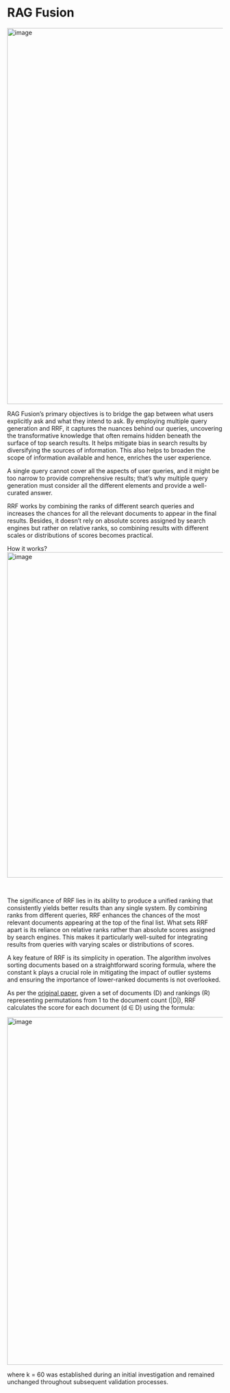 # RAG Fusion

<img width="876" alt="image" src="https://github.com/AshishCodeCraft26/RAG-RAGFusion/assets/135592934/a6654ffe-5ae5-48e4-83e4-1a4abfc9830b">

<br>

RAG Fusion’s primary objectives is to bridge the gap between what users explicitly ask and what they intend to ask. 
By employing multiple query generation and RRF, it captures the nuances behind our queries, uncovering the transformative knowledge 
that often remains hidden beneath the surface of top search results. It helps mitigate bias in search results by diversifying the sources of information. 
This also helps to broaden the scope of information available and hence, enriches the user experience.

A single query cannot cover all the aspects of user queries, and it might be too narrow to provide comprehensive results; 
that’s why multiple query generation must consider all the different elements and provide a well-curated answer.

RRF works by combining the ranks of different search queries and increases the chances for all the relevant documents to appear in the final results.
Besides, it doesn’t rely on absolute scores assigned by search engines but rather on relative ranks, 
so combining results with different scales or distributions of scores becomes practical.

How it works?<br>
<img width="758" alt="image" src="https://github.com/AshishCodeCraft26/RAG-RAGFusion/assets/135592934/3da29b65-fabb-40e4-a4a6-ecf9d77d23ac">

<br>

The significance of RRF lies in its ability to produce a unified ranking that consistently yields better results than any single system. 
By combining ranks from different queries, RRF enhances the chances of the most relevant documents appearing at the top of the final list. 
What sets RRF apart is its reliance on relative ranks rather than absolute scores assigned by search engines. 
This makes it particularly well-suited for integrating results from queries with varying scales or distributions of scores.


A key feature of RRF is its simplicity in operation. The algorithm involves sorting documents based on a straightforward scoring formula, 
where the constant k plays a crucial role in mitigating the impact of outlier systems and ensuring the importance of lower-ranked documents is not overlooked.

As per the <a href="chrome-extension://oemmndcbldboiebfnladdacbdfmadadm/https://plg.uwaterloo.ca/~gvcormac/cormacksigir09-rrf.pdf">original paper</a>, given a set of documents (D) and rankings (R) representing permutations from 1 to the document count (|D|), 
RRF calculates the score for each document (d ∈ D) using the formula:

<img width="810" alt="image" src="https://github.com/AshishCodeCraft26/RAG-RAGFusion/assets/135592934/8c8cb25f-1947-4b98-a6b0-89883369fe02">

where k = 60 was established during an initial investigation and remained unchanged throughout subsequent validation processes.



